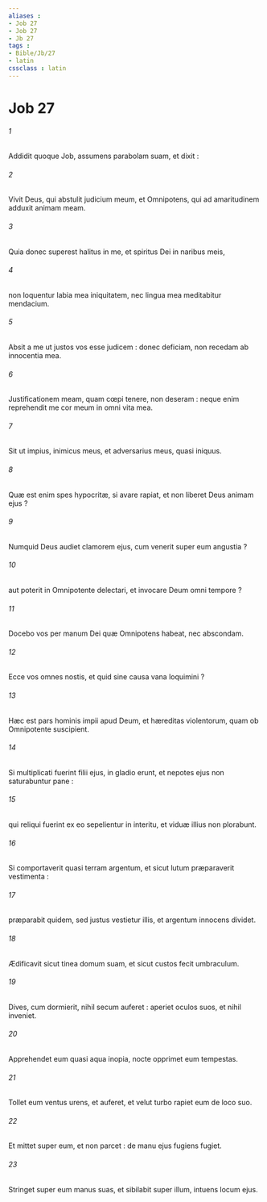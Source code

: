 ```yaml
---
aliases : 
- Job 27
- Job 27
- Jb 27
tags : 
- Bible/Jb/27
- latin
cssclass : latin
---
```


# Job 27

###### 1
Addidit quoque Job, assumens parabolam suam, et dixit :
###### 2
Vivit Deus, qui abstulit judicium meum, et Omnipotens, qui ad amaritudinem adduxit animam meam.
###### 3
Quia donec superest halitus in me, et spiritus Dei in naribus meis,
###### 4
non loquentur labia mea iniquitatem, nec lingua mea meditabitur mendacium.
###### 5
Absit a me ut justos vos esse judicem : donec deficiam, non recedam ab innocentia mea.
###### 6
Justificationem meam, quam cœpi tenere, non deseram : neque enim reprehendit me cor meum in omni vita mea.
###### 7
Sit ut impius, inimicus meus, et adversarius meus, quasi iniquus.
###### 8
Quæ est enim spes hypocritæ, si avare rapiat, et non liberet Deus animam ejus ?
###### 9
Numquid Deus audiet clamorem ejus, cum venerit super eum angustia ?
###### 10
aut poterit in Omnipotente delectari, et invocare Deum omni tempore ?
###### 11
Docebo vos per manum Dei quæ Omnipotens habeat, nec abscondam.
###### 12
Ecce vos omnes nostis, et quid sine causa vana loquimini ?
###### 13
Hæc est pars hominis impii apud Deum, et hæreditas violentorum, quam ob Omnipotente suscipient.
###### 14
Si multiplicati fuerint filii ejus, in gladio erunt, et nepotes ejus non saturabuntur pane :
###### 15
qui reliqui fuerint ex eo sepelientur in interitu, et viduæ illius non plorabunt.
###### 16
Si comportaverit quasi terram argentum, et sicut lutum præparaverit vestimenta :
###### 17
præparabit quidem, sed justus vestietur illis, et argentum innocens dividet.
###### 18
Ædificavit sicut tinea domum suam, et sicut custos fecit umbraculum.
###### 19
Dives, cum dormierit, nihil secum auferet : aperiet oculos suos, et nihil inveniet.
###### 20
Apprehendet eum quasi aqua inopia, nocte opprimet eum tempestas.
###### 21
Tollet eum ventus urens, et auferet, et velut turbo rapiet eum de loco suo.
###### 22
Et mittet super eum, et non parcet : de manu ejus fugiens fugiet.
###### 23
Stringet super eum manus suas, et sibilabit super illum, intuens locum ejus.

